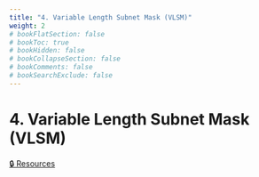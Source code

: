 ```yaml
---
title: "4. Variable Length Subnet Mask (VLSM)"
weight: 2
# bookFlatSection: false
# bookToc: true
# bookHidden: false
# bookCollapseSection: false
# bookComments: false
# bookSearchExclude: false
---
```


# 4. Variable Length Subnet Mask (VLSM)

[🔒 Resources](https://github.com/ryanbester/uni-resources/tree/main/osi/y2/net/4-vlsm)
